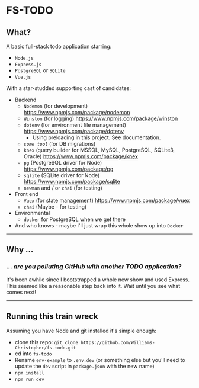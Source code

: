 # FS-TODO

## What?
A basic full-stack todo application starring:
- `Node.js`
- `Express.js`
- `PostgreSQL` or `SQLite`
- `Vue.js`

With a star-studded supporting cast of candidates:
- Backend
    - `Nodemon` (for development) https://www.npmjs.com/package/nodemon
    - `Winston` (for logging) https://www.npmjs.com/package/winston
    - `dotenv` (for environment file management) https://www.npmjs.com/package/dotenv
        - Using preloading in this project. See documentation.
    - _`some tool`_ (for DB migrations)
    - `knex` (query builder for MSSQL, MySQL, PostgreSQL, SQLite3, Oracle) https://www.npmjs.com/package/knex
    - `pg` (PostgreSQL driver for Node) https://www.npmjs.com/package/pg
    - `sqlite` (SQLite driver for Node) https://www.npmjs.com/package/sqlite
    - `newman` and / or `chai` (for testing)
- Front end
    - `Vuex` (for state management) https://www.npmjs.com/package/vuex
    - `chai` (Maybe - for testing)
- Environmental
    - `docker` for PostgreSQL when we get there
- And who knows - maybe I'll just wrap this whole show up into `Docker`

---
## Why ...
### _... are you polluting GitHub with another TODO application?_
It's been awhile since I bootstrapped a whole new show and used Express. This seemed like a reasonable step back into it. Wait until you see what comes next!

---
## Running this train wreck
Assuming you have Node and git installed it's simple enough:
- clone this repo: `git clone https://github.com/Williams-Christopher/fs-todo.git`
- cd into `fs-todo`
- Rename `env-example` to `.env.dev` (or something else but you'll need to update the `dev` script in `package.json` with the new name)
- `npm install`
- `npm run dev`
